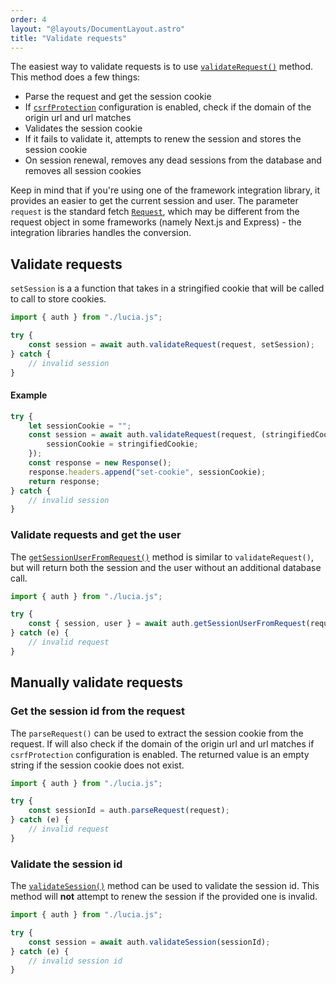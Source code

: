 ```yaml
---
order: 4
layout: "@layouts/DocumentLayout.astro"
title: "Validate requests"
---
```


The easiest way to validate requests is to use [`validateRequest()`](/reference/api/server-api#validaterequest) method. This method does a few things:

- Parse the request and get the session cookie
- If [`csrfProtection`](/reference/configure/lucia-configurations#csrfprotection) configuration is enabled, check if the domain of the origin url and url matches
- Validates the session cookie
- If it fails to validate it, attempts to renew the session and stores the session cookie
- On session renewal, removes any dead sessions from the database and removes all session cookies

Keep in mind that if you're using one of the framework integration library, it provides an easier to get the current session and user. The parameter `request` is the standard fetch [`Request`](https://developer.mozilla.org/en-US/docs/Web/API/Request), which may be different from the request object in some frameworks (namely Next.js and Express) - the integration libraries handles the conversion.

## Validate requests

`setSession` is a a function that takes in a stringified cookie that will be called to call to store cookies.

```ts
import { auth } from "./lucia.js";

try {
	const session = await auth.validateRequest(request, setSession);
} catch {
	// invalid session
}
```

#### Example

```ts
try {
	let sessionCookie = "";
	const session = await auth.validateRequest(request, (stringifiedCookie) => {
		sessionCookie = stringifiedCookie;
	});
	const response = new Response();
	response.headers.append("set-cookie", sessionCookie);
	return response;
} catch {
	// invalid session
}
```

### Validate requests and get the user

The [`getSessionUserFromRequest()`](/reference/api/server-api#getsessionuserfromrequest) method is similar to `validateRequest()`, but will return both the session and the user without an additional database call.

```ts
import { auth } from "./lucia.js";

try {
	const { session, user } = await auth.getSessionUserFromRequest(request);
} catch (e) {
	// invalid request
}
```

## Manually validate requests

### Get the session id from the request

The `parseRequest()` can be used to extract the session cookie from the request. If will also check if the domain of the origin url and url matches if `csrfProtection` configuration is enabled. The returned value is an empty string if the session cookie does not exist.

```ts
import { auth } from "./lucia.js";

try {
	const sessionId = auth.parseRequest(request);
} catch (e) {
	// invalid request
}
```

### Validate the session id

The [`validateSession()`](/reference/api/server-api#validatesession) method can be used to validate the session id. This method will **not** attempt to renew the session if the provided one is invalid.

```ts
import { auth } from "./lucia.js";

try {
	const session = await auth.validateSession(sessionId);
} catch (e) {
	// invalid session id
}
```

